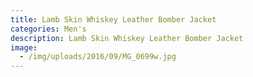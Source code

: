```yaml
---
title: Lamb Skin Whiskey Leather Bomber Jacket
categories: Men's
description: Lamb Skin Whiskey Leather Bomber Jacket
image:
  - /img/uploads/2016/09/MG_0699w.jpg
---
```



